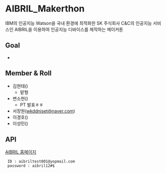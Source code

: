 # AIBRIL_Makerthon
IBM의 인공지능 Watson을 국내 환경에 최적화한 SK 주식회사 C&C의 인공지능 서비스인 AIBRIL을 이용하여 인공지능 디바이스를 제작하는 메이커톤

## Goal
  -
  
## Member & Roll

- 김현태()
    - 맡형
- 변소현()
    - PT 발표ㅎㅎ 
- 서장원(wkddnjset@naver.com) 
- 이경호()
- 이성민()

## API

[AIBRIL 홈페이지](www.aibril.com)

     ID : aibriltest001@yopmail.com
     password : aibril12#$
